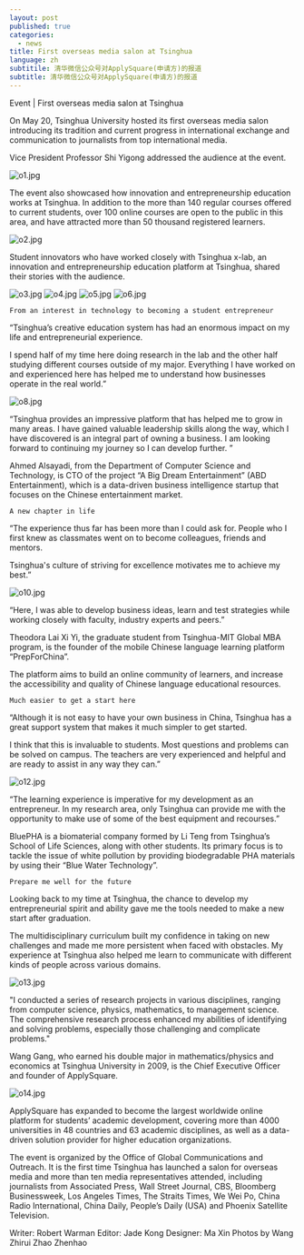 ```yaml
---
layout: post
published: true
categories:
  - news
title: First overseas media salon at Tsinghua
language: zh
subtitile: 清华微信公众号对ApplySquare(申请方)的报道
subtitle: 清华微信公众号对ApplySquare(申请方)的报道
---
```

Event | First overseas media salon at Tsinghua


On May 20, Tsinghua University hosted its first overseas media salon introducing its tradition and current progress in international exchange and communication to journalists from top international media. 

Vice President Professor Shi Yigong addressed the audience at the event. 

![o1.jpg]({{site.baseurl}}/image/o1.jpg)

The event also showcased how innovation and entrepreneurship education works at Tsinghua. In addition to the more than 140 regular courses offered to current students, over 100 online courses are open to the public in this area, and have attracted more than 50 thousand registered learners.

![o2.jpg]({{site.baseurl}}/image/o2.jpg)

Student innovators who have worked closely with Tsinghua x-lab, an innovation and entrepreneurship education platform at Tsinghua, shared their stories with the audience.

![o3.jpg]({{site.baseurl}}/image/o3.jpg)
![o4.jpg]({{site.baseurl}}/image/o4.jpg)
![o5.jpg]({{site.baseurl}}/image/o5.jpg)
![o6.jpg]({{site.baseurl}}/image/o6.jpg)

	From an interest in technology to becoming a student entrepreneur



“Tsinghua’s creative education system has had an enormous impact on my life and entrepreneurial experience. 

I spend half of my time here doing research in the lab and the other half studying different courses outside of my major. Everything I have worked on and experienced here has helped me to understand how businesses operate in the real world.”

![o8.jpg]({{site.baseurl}}/image/o8.jpg)


“Tsinghua provides an impressive platform that has helped me to grow in many areas. I have gained valuable leadership skills along the way, which I have discovered is an integral part of owning a business. I am looking forward to continuing my journey so I can develop further. ”


Ahmed Alsayadi, from the Department of Computer Science and Technology, is CTO of the project “A Big Dream Entertainment” (ABD Entertainment), which is a data-driven business intelligence startup that focuses on the Chinese entertainment market. 


	A new chapter in life



“The experience thus far has been more than I could ask for.  People who I first knew as classmates went on to become colleagues, friends and mentors. 

Tsinghua's culture of striving for excellence motivates me to achieve my best.”

![o10.jpg]({{site.baseurl}}/image/o10.jpg)


“Here, I was able to develop business ideas, learn and test strategies while working closely with faculty, industry experts and peers.”

Theodora Lai Xi Yi, the graduate student from Tsinghua-MIT Global MBA program, is the founder of the mobile Chinese language learning platform “PrepForChina”.  

The platform aims to build an online community of learners, and increase the accessibility and quality of Chinese language educational resources.


	Much easier to get a start here

“Although it is not easy to have your own business in China, Tsinghua has a great support system that makes it much simpler to get started. 

I think that this is invaluable to students. Most questions and problems can be solved on campus. The teachers are very experienced and helpful and are ready to assist in any way they can.”

![o12.jpg]({{site.baseurl}}/image/o12.jpg)

“The learning experience is imperative for my development as an entrepreneur. In my research area, only Tsinghua can provide me with the opportunity to make use of some of the best equipment and recourses.”



BluePHA is a biomaterial company formed by Li Teng from Tsinghua’s School of Life Sciences, along with other students.  Its primary focus is to tackle the issue of white pollution by providing biodegradable PHA materials by using their “Blue Water Technology”. 


	Prepare me well for the future

Looking back to my time at Tsinghua, the chance to develop my entrepreneurial spirit and ability gave me the tools needed to make a new start after graduation. 

The multidisciplinary curriculum built my confidence in taking on new challenges and made me more persistent when faced with obstacles. My experience at Tsinghua also helped me learn to communicate with different kinds of people across various domains.

![o13.jpg]({{site.baseurl}}/image/o13.jpg)

"I conducted a series of research projects in various disciplines, ranging from computer science, physics, mathematics, to management science. The comprehensive research process enhanced my abilities of identifying and solving problems, especially those challenging and complicate problems."

Wang Gang, who earned his double major in mathematics/physics and economics at Tsinghua University in 2009, is the Chief Executive Officer and founder of ApplySquare. 

![o14.jpg]({{site.baseurl}}/image/o14.jpg)


ApplySquare has expanded to become the largest worldwide online platform for students’ academic development, covering more than 4000 universities in 48 countries and 63 academic disciplines, as well as a data-driven solution provider for higher education organizations.



The event is organized by the Office of Global Communications and Outreach. It is the first time Tsinghua has launched a salon for overseas media and more than ten media representatives attended, including journalists from Associated Press, Wall Street Journal, CBS, Bloomberg Businessweek, Los Angeles Times, The Straits Times, We Wei Po, China Radio International, China Daily, People’s Daily (USA) and Phoenix Satellite Television. 

Writer: Robert Warman
Editor: Jade Kong
Designer: Ma Xin
Photos by Wang Zhirui
                    Zhao Zhenhao
